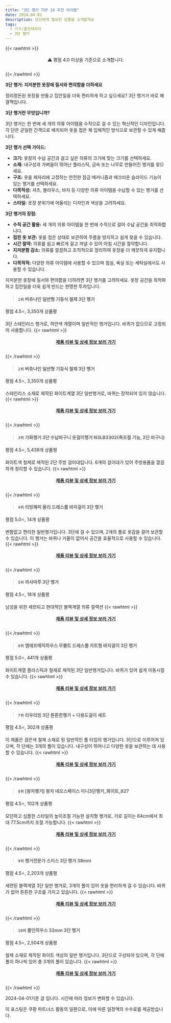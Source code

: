 ```yaml
---
title: "3단 행거 TOP 10 추천 아이템"
date: 2024-04-01
description: 당신에게 필요한 상품을 소개할게요
tags:
  - 가구/홈인테리어
  - 3단 행거
---
```

{{< rawhtml >}}<div class="toc" style="text-align: center; height: 50px; line-height: 2;">  <p>⚠️ 평점 4.0 이상을 기준으로 소개합니다.<br></p></div> {{< /rawhtml >}}

**3단 행거: 지저분한 옷장에 질서와 편의함을 더하세요**

정리정돈된 옷장을 만들고 집안일을 더욱 편리하게 하고 싶으세요? 3단 행거가 바로 해결책입니다.

**3단 행거란 무엇입니까?**

3단 행거는 한 번에 세 개의 의류 아이템을 수직으로 걸 수 있는 혁신적인 디자인입니다. 각 단은 균일한 간격으로 배치되어 옷을 접은 채 입체적인 방식으로 보관할 수 있게 해줍니다.

**3단 행거 선택 가이드:**

* **크기:** 옷장의 수납 공간과 걸고 싶은 의류의 크기에 맞는 크기를 선택하세요.
* **소재:** 내구성과 가벼움이 뛰어난 플라스틱, 금속 또는 나무로 만들어진 행거를 찾으세요.
* **구조:** 옷을 제자리에 고정하는 안전한 잠금 메커니즘과 매끄러운 슬라이드 기능이 있는 행거를 선택하세요.
* **다목적성:** 셔츠, 블라우스, 바지 등 다양한 의류 아이템을 수납할 수 있는 행거를 선택하세요.
* **스타일:** 옷장 분위기에 어울리는 디자인과 색상을 고려하세요.

**3단 행거의 장점:**

* **수직 공간 활용:** 세 개의 의류 아이템을 한 번에 수직으로 걸어 수납 공간을 최적화합니다.
* **접힌 옷 보관:** 옷을 접은 상태로 보관하여 주름을 방지하고 쉽게 찾을 수 있습니다.
* **시간 절약:** 의류를 쉽고 빠르게 걸고 꺼낼 수 있어 아침 시간을 절약합니다.
* **지저분함 감소:** 의류를 깔끔하고 조직적으로 정리하여 옷장을 더 깨끗하게 유지합니다.
* **다목적적:** 다양한 의류 아이템에 사용할 수 있으며 침실, 욕실 또는 세탁실에서도 사용할 수 있습니다.

지저분한 옷장에 질서와 편의함을 더하려면 3단 행거를 고려하세요. 옷장 공간을 최적화하고 집안일을 더욱 쉽게 만드는 현명한 투자입니다.


>#### `1위` 버츄나인 일반형 기둥식 철제 3단 행거
평점 4.5⭐, 3,350개 상품평

3단 스테인리스 행거로, 하얀색 계열이며 일반적인 행거입니다. 바퀴가 없으므로 고정되어 사용합니다.
{{< rawhtml >}}<div class="toc" style="text-align: center; height: 50px; line-height: 2;"><p><b><a href="https://link.coupang.com/re/AFFSDP?lptag=AF5033054&pageKey=6098277274&itemId=11410689089&vendorItemId=78686611792&traceid=V0-153-c47226dc5227680d&requestid=20240401195227491167342622&token=31850B%7CGM">제품 리뷰 및 상세 정보 보러 가기</a></b><br></p> </div>{{< /rawhtml >}}

>#### `2위` 버츄나인 일반형 기둥식 철제 3단 행거
평점 4.5⭐, 3,350개 상품평

스테인리스 소재로 제작된 화이트계열 3단 일반행거로, 바퀴는 장착되어 있지 않습니다.
{{< rawhtml >}}<div class="toc" style="text-align: center; height: 50px; line-height: 2;"><p><b><a href="https://link.coupang.com/re/AFFSDP?lptag=AF5033054&pageKey=6098277274&itemId=11410689088&vendorItemId=78686611783&traceid=V0-153-c47226dc5227680d&requestid=20240401195227491167342622&token=31850B%7CGM">제품 리뷰 및 상세 정보 보러 가기</a></b><br></p> </div>{{< /rawhtml >}}

>#### `3위` 가화행거 3단 수납바구니 옷걸이행거 N3LB3302(폭조절 기능, 2단 바구니)
평점 4.5⭐, 5,439개 상품평

화이트색 철제로 제작된 2단 주방 걸이대입니다. 6개의 걸이대가 있어 주방용품을 깔끔하게 정리할 수 있습니다.
{{< rawhtml >}}<div class="toc" style="text-align: center; height: 50px; line-height: 2;"><p><b><a href="https://link.coupang.com/re/AFFSDP?lptag=AF5033054&pageKey=205424051&itemId=605085882&vendorItemId=4586165754&traceid=V0-153-f287e90d85aa1ebd&requestid=20240401195227491167342622&token=31850B%7CGM">제품 리뷰 및 상세 정보 보러 가기</a></b><br></p> </div>{{< /rawhtml >}}

>#### `4위` 리빙해피 올리 드레스룸 바지걸이 3단 행거
평점 5.0⭐, 14개 상품평

변함없고 편리한 일반행거입니다. 3단에 걸 수 있으며, 2개의 폴로 옷감을 걸어 보관할 수 있습니다. 이 행거는 바퀴나 거울이 없어서 공간을 효율적으로 사용할 수 있습니다.
{{< rawhtml >}}<div class="toc" style="text-align: center; height: 50px; line-height: 2;"><p><b><a href="https://link.coupang.com/re/AFFSDP?lptag=AF5033054&pageKey=7539191401&itemId=19814328338&vendorItemId=86916407094&traceid=V0-153-11f7489ea4142978&requestid=20240401195227491167342622&token=31850B%7CGM">제품 리뷰 및 상세 정보 보러 가기</a></b><br></p> </div>{{< /rawhtml >}}

>#### `5위` 까사마루 3단 행거
평점 4.5⭐, 18개 상품평

남성을 위한 세련되고 현대적인 블랙계열 의류 컬렉션
{{< rawhtml >}}<div class="toc" style="text-align: center; height: 50px; line-height: 2;"><p><b><a href="https://link.coupang.com/re/AFFSDP?lptag=AF5033054&pageKey=1138379335&itemId=2108878188&vendorItemId=70107669022&traceid=V0-153-c1b73ff252adb475&requestid=20240401195227491167342622&token=31850B%7CGM">제품 리뷰 및 상세 정보 보러 가기</a></b><br></p> </div>{{< /rawhtml >}}

>#### `6위` 엠에프매직하우스 무볼트 드레스룸 카트형 바지걸이 3단 행거
평점 5.0⭐, 441개 상품평

화이트계열 플라스틱과 철재로 제작된 3단 일반행거입니다. 바퀴가 있어 쉽게 이동시킬 수 있습니다.
{{< rawhtml >}}<div class="toc" style="text-align: center; height: 50px; line-height: 2;"><p><b><a href="https://link.coupang.com/re/AFFSDP?lptag=AF5033054&pageKey=6190214526&itemId=12212908300&vendorItemId=85146689642&traceid=V0-153-181710ba6b602adb&requestid=20240401195227491167342622&token=31850B%7CGM">제품 리뷰 및 상세 정보 보러 가기</a></b><br></p> </div>{{< /rawhtml >}}

>#### `7위` 리우리빙 3단 튼튼한행거 + 다용도걸이 세트
평점 4.5⭐, 302개 상품평

이 제품은 검은색 철제 소재로 된 일반적인 폴 타입의 행거입니다. 3단으로 이루어져 있으며, 각 단에는 3개의 폴이 있습니다. 내구성이 뛰어나고 다양한 옷을 보관하는 데 사용할 수 있습니다.
{{< rawhtml >}}<div class="toc" style="text-align: center; height: 50px; line-height: 2;"><p><b><a href="https://link.coupang.com/re/AFFSDP?lptag=AF5033054&pageKey=6881991701&itemId=16495255711&vendorItemId=83682993904&traceid=V0-153-ebeb1685421d6312&requestid=20240401195227491167342622&token=31850B%7CGM">제품 리뷰 및 상세 정보 보러 가기</a></b><br></p> </div>{{< /rawhtml >}}

>#### `8위` [왕자행거] 왕자 네오스페이스 미니3단행거_화이트_827
평점 4.5⭐, 102개 상품평

모던하고 심플한 스타일의 높이조절 가능한 설치형 행거로, 가로 길이는 64cm에서 최대 77.5cm까지 조절 가능합니다.
{{< rawhtml >}}<div class="toc" style="text-align: center; height: 50px; line-height: 2;"><p><b><a href="https://link.coupang.com/re/AFFSDP?lptag=AF5033054&pageKey=114232011&itemId=342695799&vendorItemId=4696874177&traceid=V0-153-50f0a9a13f7f2bcf&requestid=20240401195227491167342622&token=31850B%7CGM">제품 리뷰 및 상세 정보 보러 가기</a></b><br></p> </div>{{< /rawhtml >}}

>#### `9위` 행거전문가 스미스 3단 행거 38mm
평점 4.5⭐, 2,203개 상품평

세련된 블랙계열 3단 일반 행거로, 3개의 폴이 있어 옷을 편리하게 걸 수 있습니다. 바퀴가 없어 튼튼한 구조를 가지고 있습니다.
{{< rawhtml >}}<div class="toc" style="text-align: center; height: 50px; line-height: 2;"><p><b><a href="https://link.coupang.com/re/AFFSDP?lptag=AF5033054&pageKey=1419600196&itemId=7678640661&vendorItemId=74968944097&traceid=V0-153-13622fbd3e96d0b1&requestid=20240401195227491167342622&token=31850B%7CGM">제품 리뷰 및 상세 정보 보러 가기</a></b><br></p> </div>{{< /rawhtml >}}

>#### `10위` 룸인하우스 32mm 3단 행거
평점 4.5⭐, 2,504개 상품평

철제 소재로 제작된 화이트 색상의 일반 행거입니다. 3단으로 구성되어 있으며, 각 단에 폴이 하나씩 있어 총 3개의 폴이 있습니다.
{{< rawhtml >}}<div class="toc" style="text-align: center; height: 50px; line-height: 2;"><p><b><a href="https://link.coupang.com/re/AFFSDP?lptag=AF5033054&pageKey=167220606&itemId=478840710&vendorItemId=4201586682&traceid=V0-153-ed8e435a72ae4713&requestid=20240401195227491167342622&token=31850B%7CGM">제품 리뷰 및 상세 정보 보러 가기</a></b><br></p> </div>{{< /rawhtml >}}


2024-04-01기준 글 입니다.
시간에 따라 정보가 변화할 수 있습니다.

이 포스팅은 쿠팡 파트너스 활동의 일환으로, 이에 따른 일정액의 수수료를 제공받습니다.